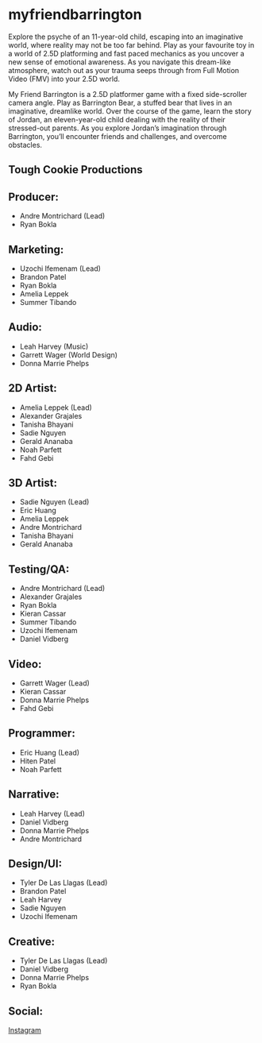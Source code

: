 # myfriendbarrington
Explore the psyche of an 11-year-old child, escaping into an imaginative world, where reality may not be too far behind. Play as your favourite toy in a world of 2.5D platforming and fast paced mechanics as you uncover a new sense of emotional awareness. As you navigate this dream-like atmosphere, watch out as your trauma seeps through from Full Motion Video (FMV) into your 2.5D world. 

My Friend Barrington is a 2.5D platformer game with a fixed side-scroller camera angle. Play as Barrington Bear, a stuffed bear that lives in an imaginative, dreamlike world. Over the course of the game, learn the story of Jordan, an eleven-year-old child dealing with the reality of their stressed-out parents. As you explore Jordan’s imagination through Barrington, you’ll encounter friends and challenges, and overcome obstacles. 


## Tough Cookie Productions 

## Producer:
- Andre Montrichard (Lead)
- Ryan Bokla
## Marketing:
- Uzochi Ifemenam (Lead)
- Brandon Patel
- Ryan Bokla
- Amelia Leppek
- Summer Tibando
## Audio:
- Leah Harvey (Music)
- Garrett Wager (World Design)
- Donna Marrie Phelps
## 2D Artist:
- Amelia Leppek (Lead)
- Alexander Grajales
- Tanisha Bhayani
- Sadie Nguyen
- Gerald Ananaba
- Noah Parfett
- Fahd Gebi
## 3D Artist:
- Sadie Nguyen (Lead)
- Eric Huang
- Amelia Leppek
- Andre Montrichard
- Tanisha Bhayani
- Gerald Ananaba
## Testing/QA:
- Andre Montrichard (Lead)
- Alexander Grajales
- Ryan Bokla
- Kieran Cassar
- Summer Tibando
- Uzochi Ifemenam
- Daniel Vidberg
## Video:
- Garrett Wager (Lead)
- Kieran Cassar
- Donna Marrie Phelps
- Fahd Gebi
## Programmer: 
- Eric Huang (Lead)
- Hiten Patel
- Noah Parfett
## Narrative:
- Leah Harvey (Lead)
- Daniel Vidberg
- Donna Marrie Phelps
- Andre Montrichard
## Design/UI:
- Tyler De Las Llagas (Lead)
- Brandon Patel
- Leah Harvey
- Sadie Nguyen
- Uzochi Ifemenam
## Creative:
- Tyler De Las Llagas (Lead)
- Daniel Vidberg
- Donna Marrie Phelps
- Ryan Bokla
## Social: 
[Instagram]( https://www.instagram.com/itsbarringtonbear?igsh=MWNiYXplamgydW4ybA==)

